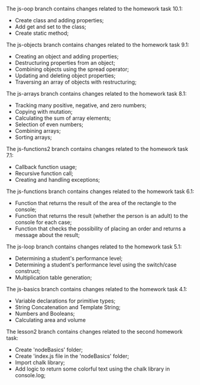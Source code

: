 The js-oop branch contains changes related to the homework task 10.1:
- Create class and adding properties;
- Add get and set to the class;
- Create static method;

The js-objects branch contains changes related to the homework task 9.1:
- Creating an object and adding properties;
- Destructuring properties from an object;
- Combining objects using the spread operator;
- Updating and deleting object properties;
- Traversing an array of objects with restructuring;

The js-arrays branch contains changes related to the homework task 8.1:

- Tracking many positive, negative, and zero numbers;
- Copying with mutation;
- Calculating the sum of array elements;
- Selection of even numbers;
- Combining arrays;
- Sorting arrays;

The js-functions2 branch contains changes related to the homework task 7.1:

- Callback function usage;
- Recursive function call;
- Creating and handling exceptions;

The js-functions branch contains changes related to the homework task 6.1:

- Function that returns the result of the area of the rectangle to the console;
- Function that returns the result (whether the person is an adult) to the console for each case;
- Function that checks the possibility of placing an order and returns a message about the result;

The js-loop branch contains changes related to the homework task 5.1:

- Determining a student's performance level;
- Determining a student's performance level using the switch/case construct;
- Multiplication table generation;

The js-basics branch contains changes related to the homework task 4.1:

- Variable declarations for primitive types;
- String Concatenation and Template String;
- Numbers and Booleans;
- Calculating area and volume

The lesson2 branch contains changes related to the second homework task:

- Create 'nodeBasics' folder;
- Create 'index.js file in the 'nodeBasics' folder;
- Import chalk library;
- Add logic to return some colorful text using the chalk library in console.log;